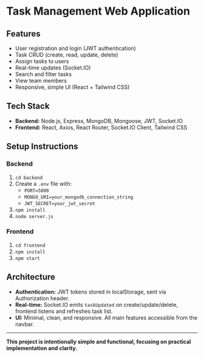 # Task Management Web Application

## Features
- User registration and login (JWT authentication)
- Task CRUD (create, read, update, delete)
- Assign tasks to users
- Real-time updates (Socket.IO)
- Search and filter tasks
- View team members
- Responsive, simple UI (React + Tailwind CSS)

## Tech Stack
- **Backend:** Node.js, Express, MongoDB, Mongoose, JWT, Socket.IO
- **Frontend:** React, Axios, React Router, Socket.IO Client, Tailwind CSS

## Setup Instructions

### Backend
1. `cd backend`
2. Create a `.env` file with:
   - `PORT=5000`
   - `MONGO_URI=your_mongodb_connection_string`
   - `JWT_SECRET=your_jwt_secret`
3. `npm install`
4. `node server.js`

### Frontend
1. `cd frontend`
2. `npm install`
3. `npm start`

## Architecture
- **Authentication:** JWT tokens stored in localStorage, sent via Authorization header.
- **Real-time:** Socket.IO emits `taskUpdated` on create/update/delete, frontend listens and refreshes task list.
- **UI:** Minimal, clean, and responsive. All main features accessible from the navbar.

---

**This project is intentionally simple and functional, focusing on practical implementation and clarity.**
